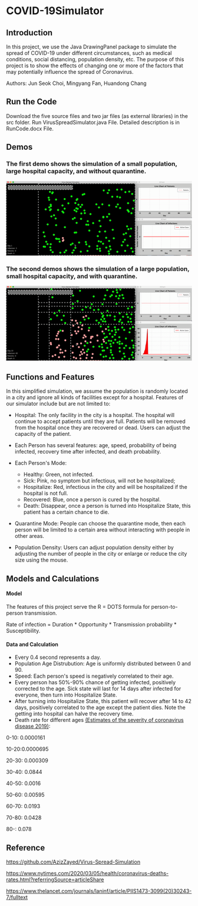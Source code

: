 # COVID-19Simulator
## Introduction
In this project, we use the Java DrawingPanel package to simulate the spread of COVID-19 under different circumstances, such as medical conditions, social distancing, population density, etc. The purpose of this project is to show the effects of changing one or more of the factors that may potentially influence the spread of Coronavirus.

Authors: Jun Seok Choi, Mingyang Fan, Huandong Chang

## Run the Code
Download the five source files and two jar files (as external libraries) in the src folder. Run VirusSpreadSimulator.java File. Detailed description is in RunCode.docx File.  

## Demos

### The first demo shows the simulation of a small population, large hospital capacity, and without quarantine.
![](Demos/Demo1.gif)




### The second demos shows the simulation of a large population, small hospital capacity, and with quarantine.
![](Demos/Demo2.gif)

## Functions and Features
In this simplified simulation, we assume the population is randomly located in a city and ignore all kinds of facilities except for a hospital. Features of our simulator include but are not limited to:

- Hospital: The only facility in the city is a hospital. The hospital will continue to accept patients until they are full. Patients will be removed from the hospital once they are recovered or dead. Users can adjust the capacity of the patient.

- Each Person has several features: age, speed, probability of being infected, recovery time after infected, and death probability.

- Each Person's Mode:
  - Healthy: Green, not infected.
  - Sick: Pink, no symptom but infectious, will not be hospitalized; 
  - Hospitalize: Red, infectious in the city and will be hospitalized if the hospital is not full.
  - Recovered: Blue, once a person is cured by the hospital. 
  - Death: Disappear, once a person is turned into Hospitalize State, this patient has a certain chance to die. 
  
- Quarantine Mode: People can choose the quarantine mode, then each person will be limited to a certain area without interacting with people in other areas.

- Population Density: Users can adjust population density either by adjusting the number of people in the city or enlarge or reduce the city size using the mouse.



## Models and Calculations

#### Model

The features of this project serve the R = DOTS formula for person-to-person transmission. 

Rate of infection = Duration * Opportunity * Transmission probability * Susceptibility.

#### Data and Calculation

- Every 0.4 second represents a day.
- Population Age Distrubution: Age is uniformly distributed between 0 and 90. 
- Speed: Each person's speed is negatively correlated to their age.
- Every person has 50%-90% chance of getting infected, positively corrected to the age. Sick state will last for 14 days after infected for everyone, then turn into Hospitalize State.
- After turning into Hospitalize State, this patient will recover after 14 to 42 days, positively correlated to the age except the patient dies. Note the getting into hospital can halve the recovery time.
- Death rate for different ages
[(Estimates of the severity of coronavirus disease 2019)](https://www.thelancet.com/journals/laninf/article/PIIS1473-3099(20)30243-7/fulltext):

0-10: 0.0000161

10-20:0.0000695

20-30: 0.000309

30-40: 0.0844

40-50: 0.0016

50-60: 0.00595

60-70: 0.0193

70-80: 0.0428

80-: 0.078





## Reference
https://github.com/AzizZayed/Virus-Spread-Simulation

https://www.nytimes.com/2020/03/05/health/coronavirus-deaths-rates.html?referringSource=articleShare

https://www.thelancet.com/journals/laninf/article/PIIS1473-3099(20)30243-7/fulltext
